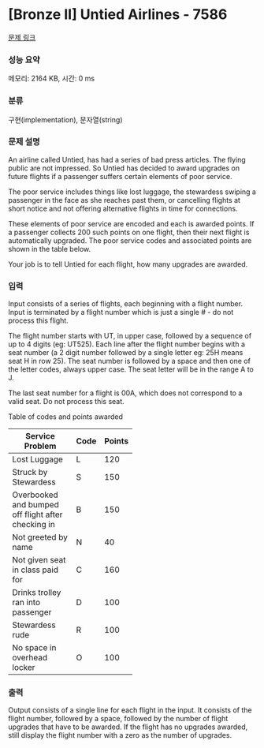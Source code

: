# [Bronze II] Untied Airlines - 7586 

[문제 링크](https://www.acmicpc.net/problem/7586) 

### 성능 요약

메모리: 2164 KB, 시간: 0 ms

### 분류

구현(implementation), 문자열(string)

### 문제 설명

<p>An airline called Untied, has had a series of bad press articles. The flying public are not impressed. So Untied has decided to award upgrades on future flights if a passenger suffers certain elements of poor service.</p>

<p>The poor service includes things like lost luggage, the stewardess swiping a passenger in the face as she reaches past them, or cancelling flights at short notice and not offering alternative flights in time for connections.</p>

<p>These elements of poor service are encoded and each is awarded points. If a passenger collects 200 such points on one flight, then their next flight is automatically upgraded. The poor service codes and associated points are shown in the table below.</p>

<p>Your job is to tell Untied for each flight, how many upgrades are awarded.</p>

### 입력 

 <p>Input consists of a series of flights, each beginning with a flight number. Input is terminated by a flight number which is just a single # - do not process this flight.</p>

<p>The flight number starts with UT, in upper case, followed by a sequence of up to 4 digits (eg: UT525). Each line after the flight number begins with a seat number (a 2 digit number followed by a single letter eg: 25H means seat H in row 25). The seat number is followed by a space and then one of the letter codes, always upper case. The seat letter will be in the range A to J.</p>

<p>The last seat number for a flight is 00A, which does not correspond to a valid seat. Do not process this seat.</p>

<p>Table of codes and points awarded</p>

<table class="table table-bordered" style="width:50%">
	<thead>
		<tr>
			<th>Service Problem</th>
			<th>Code</th>
			<th>Points</th>
		</tr>
	</thead>
	<tbody>
		<tr>
			<td>Lost Luggage</td>
			<td>L</td>
			<td>120</td>
		</tr>
		<tr>
			<td>Struck by Stewardess</td>
			<td>S</td>
			<td>150</td>
		</tr>
		<tr>
			<td>Overbooked and bumped off flight after checking in</td>
			<td>B</td>
			<td>150</td>
		</tr>
		<tr>
			<td>Not greeted by name</td>
			<td>N</td>
			<td>40</td>
		</tr>
		<tr>
			<td>Not given seat in class paid for</td>
			<td>C</td>
			<td>160</td>
		</tr>
		<tr>
			<td>Drinks trolley ran into passenger</td>
			<td>D</td>
			<td>100</td>
		</tr>
		<tr>
			<td>Stewardess rude</td>
			<td>R</td>
			<td>100</td>
		</tr>
		<tr>
			<td>No space in overhead locker</td>
			<td>O</td>
			<td>100</td>
		</tr>
	</tbody>
</table>

### 출력 

 <p>Output consists of a single line for each flight in the input. It consists of the flight number, followed by a space, followed by the number of flight upgrades that have to be awarded. If the flight has no upgrades awarded, still display the flight number with a zero as the number of upgrades. </p>

